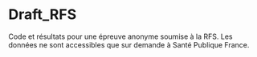 # Draft_RFS

Code et résultats pour une épreuve anonyme soumise à la RFS. Les données ne sont accessibles que sur demande à Santé Publique France.
